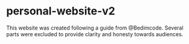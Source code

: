 # personal-website-v2

This website was created following a guide from @Bedimcode.
Several parts were excluded to provide clarity and honesty towards audiences.
